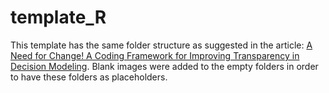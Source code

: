 # template_R

This template has the same folder structure as suggested in the article: [A Need for Change! A Coding Framework for Improving Transparency in Decision Modeling](https://pubmed.ncbi.nlm.nih.gov/31549359/). Blank images were added to the empty folders in order to have these folders as placeholders. 
